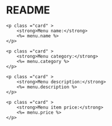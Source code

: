 # README

<!-- # <form method="POST" >
    #     <input class="button" type ="submit" value="Add To Cart">
    # </form> -->

    <p class ="card" >
        <strong>Menu name:</strong>
        <%= menu.name %>
    </p>

    <p class ="card" >
        <strong>Menu category:</strong>
        <%= menu.category %>
    </p>

    <p class ="card" >
        <strong>Menu description:</strong>
        <%= menu.description %>
    </p>

    <p class ="card" >
        <strong>Menu item price:</strong>
        <%= menu.price %>
    </p>